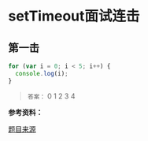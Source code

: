 # setTimeout面试连击 

## 第一击

```js
for (var i = 0; i < 5; i++) {
  console.log(i);
}
```

> `答案：` 0  1  2  3  4

**参考资料：**

[题目来源](https://zhuanlan.zhihu.com/p/25407758)
